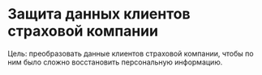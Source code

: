 # Защита данных клиентов страховой компании

Цель: преобразовать данные клиентов страховой компании, чтобы по ним было сложно восстановить персональную информацию. 
